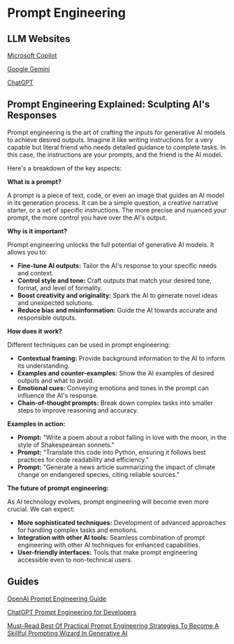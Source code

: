 # Prompt Engineering

## LLM Websites

[Microsoft Copilot](https://copilot.microsoft.com)

[Google Gemini](https://gemini.google.com)

[ChatGPT](https://chat.openai.com)

## Prompt Engineering Explained: Sculpting AI's Responses

Prompt engineering is the art of crafting the inputs for generative AI models to achieve desired outputs. Imagine it like writing instructions for a very capable but literal friend who needs detailed guidance to complete tasks. In this case, the instructions are your prompts, and the friend is the AI model.

Here's a breakdown of the key aspects:

**What is a prompt?**

A prompt is a piece of text, code, or even an image that guides an AI model in its generation process. It can be a simple question, a creative narrative starter, or a set of specific instructions. The more precise and nuanced your prompt, the more control you have over the AI's output.

**Why is it important?**

Prompt engineering unlocks the full potential of generative AI models. It allows you to:

* **Fine-tune AI outputs:** Tailor the AI's response to your specific needs and context.
* **Control style and tone:** Craft outputs that match your desired tone, format, and level of formality.
* **Boost creativity and originality:** Spark the AI to generate novel ideas and unexpected solutions.
* **Reduce bias and misinformation:** Guide the AI towards accurate and responsible outputs.

**How does it work?**

Different techniques can be used in prompt engineering:

* **Contextual framing:** Provide background information to the AI to inform its understanding.
* **Examples and counter-examples:** Show the AI examples of desired outputs and what to avoid.
* **Emotional cues:** Conveying emotions and tones in the prompt can influence the AI's response.
* **Chain-of-thought prompts:** Break down complex tasks into smaller steps to improve reasoning and accuracy.

**Examples in action:**

* **Prompt:** "Write a poem about a robot falling in love with the moon, in the style of Shakespearean sonnets."
* **Prompt:** "Translate this code into Python, ensuring it follows best practices for code readability and efficiency."
* **Prompt:** "Generate a news article summarizing the impact of climate change on endangered species, citing reliable sources."

**The future of prompt engineering:**

As AI technology evolves, prompt engineering will become even more crucial. We can expect:

* **More sophisticated techniques:** Development of advanced approaches for handling complex tasks and emotions.
* **Integration with other AI tools:** Seamless combination of prompt engineering with other AI techniques for enhanced capabilities.
* **User-friendly interfaces:** Tools that make prompt engineering accessible even to non-technical users.


## Guides

[OpenAI Prompt Engineering Guide](https://platform.openai.com/docs/guides/prompt-engineering/)

[ChatGPT Prompt Engineering for Developers](https://www.deeplearning.ai/short-courses/chatgpt-prompt-engineering-for-developers/)

[Must-Read Best Of Practical Prompt Engineering Strategies To Become A Skillful Prompting Wizard In Generative AI](https://www.forbes.com/sites/lanceeliot/2023/12/28/must-read-best-of-practical-prompt-engineering-strategies-to-become-a-skillful-prompting-wizard-in-generative-ai/?sh=4d05d27f19cd)
